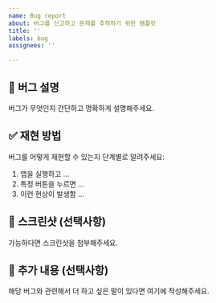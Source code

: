 ```yaml
---
name: Bug report
about: 버그를 신고하고 문제를 추적하기 위한 템플릿
title: ''
labels: bug
assignees: ''

---
```


## 🐛 버그 설명
버그가 무엇인지 간단하고 명확하게 설명해주세요.

## ✅ 재현 방법
버그를 어떻게 재현할 수 있는지 단계별로 알려주세요:

1. 앱을 실행하고 ...
2. 특정 버튼을 누르면 ...
3. 이런 현상이 발생함 ...

## 📸 스크린샷 (선택사항)
가능하다면 스크린샷을 첨부해주세요.

## 💬 추가 내용 (선택사항)
해당 버그와 관련해서 더 하고 싶은 말이 있다면 여기에 작성해주세요.
